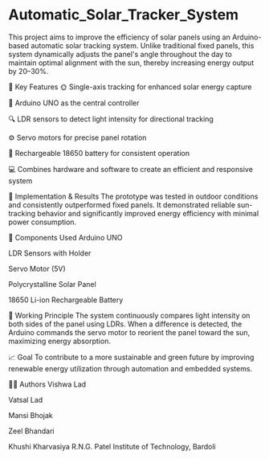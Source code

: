 # Automatic_Solar_Tracker_System
This project aims to improve the efficiency of solar panels using an Arduino-based automatic solar tracking system. Unlike traditional fixed panels, this system dynamically adjusts the panel's angle throughout the day to maintain optimal alignment with the sun, thereby increasing energy output by 20–30%.

📌 Key Features
🌞 Single-axis tracking for enhanced solar energy capture

🧠 Arduino UNO as the central controller

🔍 LDR sensors to detect light intensity for directional tracking

⚙️ Servo motors for precise panel rotation

🔋 Rechargeable 18650 battery for consistent operation

💻 Combines hardware and software to create an efficient and responsive system

🧪 Implementation & Results
The prototype was tested in outdoor conditions and consistently outperformed fixed panels. It demonstrated reliable sun-tracking behavior and significantly improved energy efficiency with minimal power consumption.

📖 Components Used
Arduino UNO

LDR Sensors with Holder

Servo Motor (5V)

Polycrystalline Solar Panel

18650 Li-ion Rechargeable Battery

🧠 Working Principle
The system continuously compares light intensity on both sides of the panel using LDRs. When a difference is detected, the Arduino commands the servo motor to reorient the panel toward the sun, maximizing energy absorption.

📈 Goal
To contribute to a more sustainable and green future by improving renewable energy utilization through automation and embedded systems.

👨‍💻 Authors
Vishwa Lad

Vatsal Lad

Mansi Bhojak

Zeel Bhandari

Khushi Kharvasiya
R.N.G. Patel Institute of Technology, Bardoli
